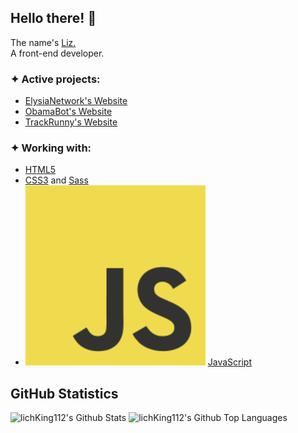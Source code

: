 ## Hello there! 👋
The name's [Liz.](https://www.instagram.com/yhezkiel.dio/) <br>
A front-end developer. <br>

### ✦ Active projects: 
 * [ElysiaNetwork's Website](https://github.com/ElysiaNetwork/Elysia-Website)
 * [ObamaBot's Website](https://github.com/FutureDeveloperZ/ObamaBot-Website)
 * [TrackRunny's Website](https://github.com/TrackRunny/TrackRunny-Website)
 
 ### ✦ Working with:
 * [HTML5](https://html.com)
 * [CSS3](https://css-tricks.com) and [Sass](https://sass-lang.com)
 * ![Image of Javascript](https://raw.githubusercontent.com/github/explore/80688e429a7d4ef2fca1e82350fe8e3517d3494d/topics/javascript/javascript.png) [JavaScript](https://www.javascript.com)


## GitHub Statistics
<img alt="lichKing112's Github Stats" src="https://github-readme-stats.vercel.app/api?username=lichking112&theme=gotham&show_icons=true" />
 <img alt="lichKing112's Github Top Languages" src="https://github-readme-stats.vercel.app/api/top-langs/?username=lichking112&theme=gotham&layout=compact" />
